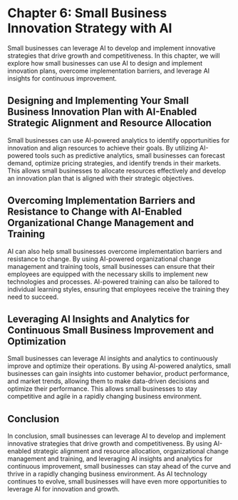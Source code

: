 Chapter 6: Small Business Innovation Strategy with AI
=====================================================

Small businesses can leverage AI to develop and implement innovative strategies that drive growth and competitiveness. In this chapter, we will explore how small businesses can use AI to design and implement innovation plans, overcome implementation barriers, and leverage AI insights for continuous improvement.

Designing and Implementing Your Small Business Innovation Plan with AI-Enabled Strategic Alignment and Resource Allocation
--------------------------------------------------------------------------------------------------------------------------

Small businesses can use AI-powered analytics to identify opportunities for innovation and align resources to achieve their goals. By utilizing AI-powered tools such as predictive analytics, small businesses can forecast demand, optimize pricing strategies, and identify trends in their markets. This allows small businesses to allocate resources effectively and develop an innovation plan that is aligned with their strategic objectives.

Overcoming Implementation Barriers and Resistance to Change with AI-Enabled Organizational Change Management and Training
-------------------------------------------------------------------------------------------------------------------------

AI can also help small businesses overcome implementation barriers and resistance to change. By using AI-powered organizational change management and training tools, small businesses can ensure that their employees are equipped with the necessary skills to implement new technologies and processes. AI-powered training can also be tailored to individual learning styles, ensuring that employees receive the training they need to succeed.

Leveraging AI Insights and Analytics for Continuous Small Business Improvement and Optimization
-----------------------------------------------------------------------------------------------

Small businesses can leverage AI insights and analytics to continuously improve and optimize their operations. By using AI-powered analytics, small businesses can gain insights into customer behavior, product performance, and market trends, allowing them to make data-driven decisions and optimize their performance. This allows small businesses to stay competitive and agile in a rapidly changing business environment.

Conclusion
----------

In conclusion, small businesses can leverage AI to develop and implement innovative strategies that drive growth and competitiveness. By using AI-enabled strategic alignment and resource allocation, organizational change management and training, and leveraging AI insights and analytics for continuous improvement, small businesses can stay ahead of the curve and thrive in a rapidly changing business environment. As AI technology continues to evolve, small businesses will have even more opportunities to leverage AI for innovation and growth.
